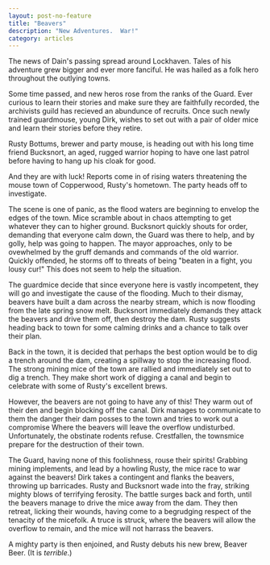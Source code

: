 ```yaml
---
layout: post-no-feature
title: "Beavers"
description: "New Adventures.  War!"
category: articles
---
```


The news of Dain's passing spread around Lockhaven.  Tales of his adventure grew bigger and ever more fanciful.
He was hailed as a folk hero throughout the outlying towns.

Some time passed, and new heros rose from the ranks of the Guard.  Ever curious to learn their stories and
make sure they are faithfully recorded, the archivists guild has recieved an abundunce of recruits.  Once such
newly trained guardmouse, young Dirk, wishes to set out with a pair of older mice and learn their stories
before they retire.

Rusty Bottums, brewer and party mouse, is heading out with his long time friend Bucksnort, an aged, rugged warrior
hoping to have one last patrol before having to hang up his cloak for good.

And they are with luck!  Reports come in of rising waters threatening the mouse town of Copperwood, Rusty's hometown.
The party heads off to investigate.

The scene is one of panic, as the flood waters are beginning to envelop the edges of the town.  Mice scramble
about in chaos attempting to get whatever they can to higher ground. Bucksnort quickly shouts for order,
demanding that everyone calm down, the Guard was there to help, and by golly, help was going to happen.
The mayor approaches, only to be ovewhelmed by the gruff demands and commands of the old warrior.  Quickly offended,
he storms off to threats of being "beaten in a fight, you lousy cur!"  This does not seem to help the situation.

The guardmice decide that since everyone here is vastly incompetent, they will go and investigate the cause
of the flooding.  Much to their dismay, beavers have built a dam across the nearby stream, which is now flooding
from the late spring snow melt.  Bucksnort immediately demands they attack the beavers and drive them off, then
destroy the dam.  Rusty suggests heading back to town for some calming drinks and a chance to talk over their plan.

Back in the town, it is decided that perhaps the best option would be to dig a trench around the dam, creating
a spillway to stop the increasing flood.  The strong mining mice of the town are rallied and immediately set
out to dig a trench.  They make short work of digging a canal and begin to celebrate with some of Rusty's excellent
brews.

However, the beavers are not going to have any of this!  They warm out of their den and begin blocking off the canal.
Dirk manages to communicate to them the danger their dam posses to the town and tries to work out a compromise
Where the beavers will leave the overflow undisturbed.  Unfortunately, the obstinate rodents refuse.  Crestfallen,
the townsmice prepare for the destruction of their town.

The Guard, having none of this foolishness, rouse their spirits!  Grabbing mining implements, and lead by a howling
Rusty, the mice race to war against the beavers!  Dirk takes a contingent and flanks the beavers, throwing up
barricades.  Rusty and Bucksnort wade into the fray, striking mighty blows of terrifying ferosity.  The battle surges
back and forth, until the beavers manage to drive the mice away from the dam.  They then retreat, licking their wounds,
having come to a begrudging respect of the tenacity of the micefolk.  A truce is struck, where the beavers will
allow the overflow to remain, and the mice will not harrass the beavers.

A mighty party is then enjoined, and Rusty debuts his new brew, Beaver Beer.  (It is _terrible_.)

